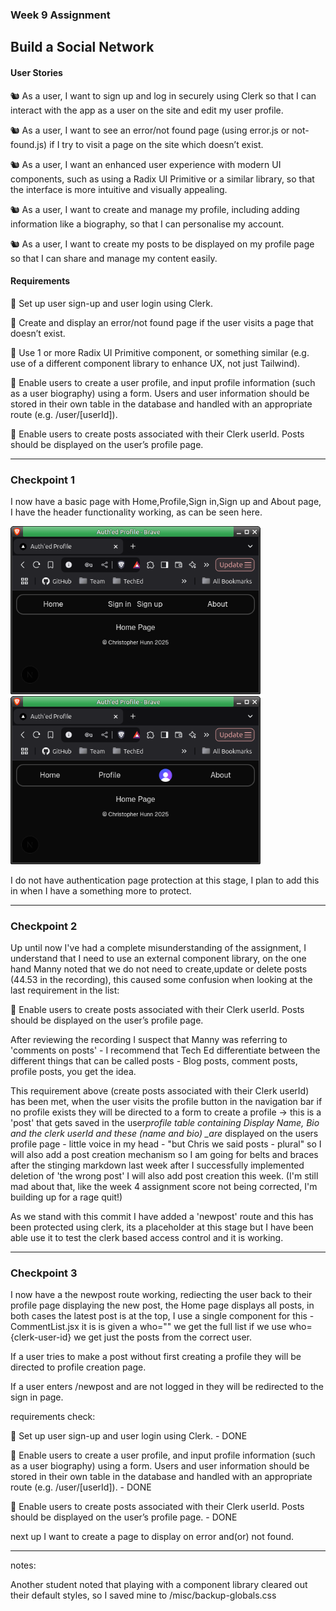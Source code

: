 ### Week 9 Assignment

## Build a Social Network

#### User Stories

🐿️ As a user, I want to sign up and log in securely using Clerk so that I can interact with the app as a user on the site and edit my user profile.

🐿️ As a user, I want to see an error/not found page (using error.js or not-found.js) if I try to visit a page on the site which doesn’t exist.

🐿️ As a user, I want an enhanced user experience with modern UI components, such as using a Radix UI Primitive or a similar library, so that the interface is more intuitive and visually appealing.

🐿️ As a user, I want to create and manage my profile, including adding information like a biography, so that I can personalise my account.

🐿️ As a user, I want to create my posts to be displayed on my profile page so that I can share and manage my content easily.

#### Requirements

🎯 Set up user sign-up and user login using Clerk.

🎯 Create and display an error/not found page if the user visits a page that doesn’t exist.

🎯 Use 1 or more Radix UI Primitive component, or something similar (e.g. use of a different component library to enhance UX, not just Tailwind).

🎯 Enable users to create a user profile, and input profile information (such as a user biography) using a form. Users and user information should be stored in their own table in the database and handled with an appropriate route (e.g. /user/[userId]).

🎯 Enable users to create posts associated with their Clerk userId. Posts should be displayed on the user’s profile page.

---

### Checkpoint 1

I now have a basic page with Home,Profile,Sign in,Sign up and About page, I have the header functionality working, as can be seen here.

<img src="./misc/W9-NotLoggedIn.png" alt="not logged in web page" width="400"/><img src="./misc/W9-LoggedIn.png" alt="logged in web page" width="400"/>

I do not have authentication page protection at this stage, I plan to add this in when I have a something more to protect.

---

### Checkpoint 2

Up until now I've had a complete misunderstanding of the assignment, I understand that I need to use an external component library, on the one hand Manny noted that we do not need to create,update or delete posts (44.53 in the recording), this caused some confusion when looking at the last requirement in the list:

🎯 Enable users to create posts associated with their Clerk userId. Posts should be displayed on the user’s profile page.

After reviewing the recording I suspect that Manny was referring to 'comments on posts' - I recommend that Tech Ed differentiate between the different things that can be called posts - Blog posts, comment posts, profile posts, you get the idea.

This requirement above (create posts associated with their Clerk userId) has been met, when the user visits the profile button in the navigation bar if no profile exists they will be directed to a form to create a profile -> this is a 'post' that gets saved in the user*profile table containing Display Name, Bio and the clerk userId and these (name and bio) \_are* displayed on the users profile page - little voice in my head - "but Chris we said posts - plural" so I will also add a post creation mechanism so I am going for belts and braces after the stinging markdown last week after I successfully implemented deletion of 'the wrong post' I will also add post creation this week. (I'm still mad about that, like the week 4 assignment score not being corrected, I'm building up for a rage quit!)

As we stand with this commit I have added a 'newpost' route and this has been protected using clerk, its a placeholder at this stage but I have been able use it to test the clerk based access control and it is working.

---

### Checkpoint 3

I now have a the newpost route working, rediecting the user back to their profile page displaying the new post, the Home page displays all posts, in both cases the latest post is at the top, I use a single component for this - CommentList.jsx it is is given a who="" we get the full list if we use who={clerk-user-id} we get just the posts from the correct user.

If a user tries to make a post without first creating a profile they will be directed to profile creation page.

If a user enters /newpost and are not logged in they will be redirected to the sign in page.

requirements check:

🎯 Set up user sign-up and user login using Clerk. - DONE

🎯 Enable users to create a user profile, and input profile information (such as a user biography) using a form. Users and user information should be stored in their own table in the database and handled with an appropriate route (e.g. /user/[userId]). - DONE

🎯 Enable users to create posts associated with their Clerk userId. Posts should be displayed on the user’s profile page. - DONE

next up I want to create a page to display on error and(or) not found.

---

notes:

Another student noted that playing with a component library cleared out their default styles, so I saved mine to /misc/backup-globals.css
